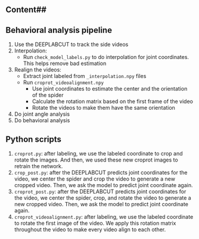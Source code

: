 ## Content##



## Behavioral analysis pipeline

1. Use the DEEPLABCUT to track the side videos
2. Interpolation:
   * Run `check_model_labels.py` to do interpolation for joint coordinates. This helps remove bad estimation
3. Realign the videos:
    * Extract joint labeled from `_interpolation.npy` files
    * Run `croprot_videoalignment.npy`
      * Use joint coordinates to estimate the center and the orientation of the spider
      * Calculate the rotation matrix based on the first frame of the video
      * Rotate the videos to make them have the same orientation
4. Do joint angle analysis
5. Do behavioral analysis



## Python scripts
1. `croprot.py`: after labeling, we use the labeled coordinate to crop and rotate the images. And then, we used these new croprot images to retrain the network.
2. `crop_post.py`: after the DEEPLABCUT predicts joint coordinates for the video, we center the spider and crop the video to generate a new cropped video. Then, we ask the model to predict joint coordinate again.
3. `croprot_post.py`: after the DEEPLABCUT predicts joint coordinates for the video, we center the spider, crop, and rotate the video to generate a new cropped video. Then, we ask the model to predict joint coordinate again.
4. `croprot_videoalignment.py`: after labeling, we use the labeled coordinate to rotate the first image of the video. We apply this rotation matrix throughout the video to make every video align to each other.
